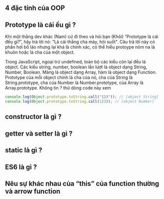 ## 4 đặc tính của OOP

## Prototype là cái ếu gì ?

Khi một thằng dev khác (Nam) cứ đi theo và hỏi bạn (Khôi) “Prototype là cái đếu gì?”, hãy trả lời nó: "Là cái thằng cha mày, hỏi suốt". Câu trả lời này có phần hơi bố láo nhưng lại khá là chính xác, có thể hiểu protoype nôm na là khuôn hoặc là cha của một object.

Trong JavaScript, ngoại trừ undefined, toàn bộ các kiểu còn lại đều là object. Các kiểu string, number, boolean lần lượt là object dạng String, Number, Boolean. Mảng là object dạng Array, hàm là object dạng Function. Prototype của mỗi object chính là cha của nó, cha của String là String.prototype, cha của Number là Number.prototype, của Array là Array.prototype. Không tin ? thử dòng code này xem

```ts
console.log(Object.prototype.toString.call("123")); // [object String]
console.log(Object.prototype.toString.call(123)); // [object Number]
```

## constructor là gì ?

## getter và setter là gì ?

## static là gì ?

## ES6 là gì ?

## Nêu sự khác nhau của “this” của function thường và arrow function
